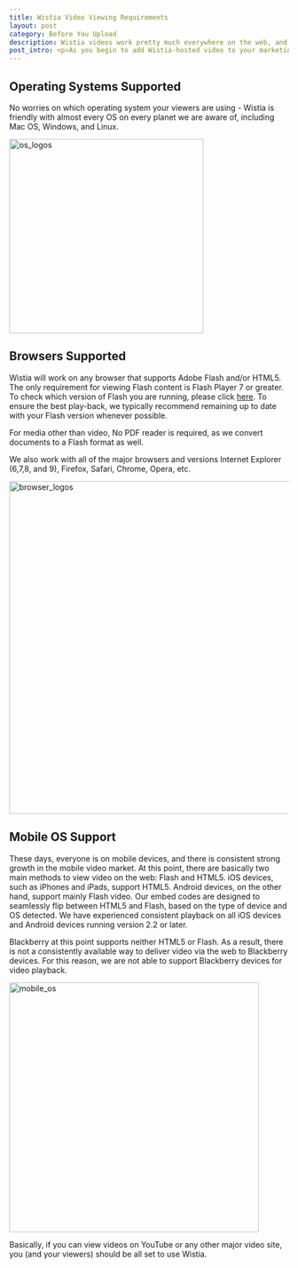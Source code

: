 ```yaml
---
title: Wistia Video Viewing Requirements
layout: post
category: Before You Upload
description: Wistia videos work pretty much everywhere on the web, and if you want to double check this is the right place to look!
post_intro: <p>As you begin to add Wistia-hosted video to your marketing campaigns, you might wonder, "What does someone need to watch Wistia videos?"  No worries, we've got you covered.</p>
---
```


## Operating Systems Supported

No worries on which operating system your viewers are using - Wistia is friendly with almost every OS on every planet we are aware of, including Mac OS, Windows, and Linux.

<img src="http://embed.wistia.com/deliveries/cffeb29191a848fbaf9220775cd262dbf34d7563.png" alt="os_logos" style="margin: 0 auto;" width="350px" />
<div class="clear"></div>

## Browsers Supported

Wistia will work on any browser that supports Adobe Flash and/or HTML5.  The only requirement for viewing Flash content is Flash Player 7 or greater. To check which version of Flash you are running, please click <html><a href="http://kb2.adobe.com/cps/155/tn_15507.html" target="_new">here</a></html>.  To ensure the best play-back, we typically recommend remaining up to date with your Flash version whenever possible.

For media other than video, No PDF reader is required, as we convert documents to a Flash format as well.

We also work with all of the major browsers and versions Internet Explorer (6,7,8, and 9), Firefox, Safari, Chrome, Opera, etc. 
 
<img src="http://embed.wistia.com/deliveries/c6d79c9dbafed72414d1577f55241e8925fae9cc.png" alt="browser_logos" width="600px" />

<div class="clear"></div>

## Mobile OS Support

These days, everyone is on mobile devices, and there is consistent strong growth in the mobile video market. At this point, there are basically two main methods to view video on the web: Flash and HTML5. iOS devices, such as iPhones and iPads, support HTML5. Android devices, on the other hand, support mainly Flash video.  Our embed codes are designed to seamlessly flip between HTML5 and Flash, based on the type of device and OS detected.  We have experienced consistent playback on all iOS devices and Android devices running version 2.2 or later.

Blackberry at this point supports neither HTML5 or Flash. As a result, there is not a consistently available way to deliver video via the web to Blackberry devices. For this reason, we are not able to support Blackberry devices for video playback.

<img src="http://embed.wistia.com/deliveries/68456b8d7413d12d1a06c1b92eff101c3e02fcca.png" alt="mobile_os" width="450px" />

<div class="clear"></div>

Basically, if you can view videos on YouTube or any other major video site, you (and your viewers) should be all set to use Wistia.


